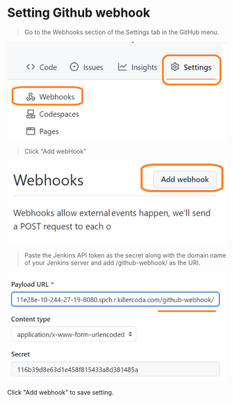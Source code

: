 # Setting Github webhook

>Go to the Webhooks section of the Settings tab in the GitHub menu.

![Picture 91](../assets/step9pic1githubWebHook.png)

>Click "Add webHook"

![Picture 92](../assets/step9pic2githubWebHookAdd.png)

>Paste the Jenkins API token as the secret along with the domain name of your Jenkins server and add /github-webhook/ as the URI.

![Picture 93](../assets/step9pic3githubWebHookConf.png)

Click "Add webhook" to save setting.

<br/>

